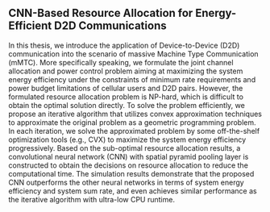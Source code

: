 ## CNN-Based Resource Allocation for Energy-Efficient D2D Communications
In this thesis, we introduce the application of Device-to-Device (D2D) communication into the scenario of massive Machine Type Communication (mMTC). More specifically speaking, we formulate the joint channel allocation and power control problem aiming at maximizing the system energy efficiency under the constraints of minimum rate requirements and power budget limitations of cellular users and D2D pairs. However, the formulated resource allocation problem is NP-hard, which is difficult to obtain the optimal solution directly. To solve the problem efficiently, we propose an iterative algorithm that utilizes convex approximation techniques to approximate the original problem as a geometric programming problem. In each iteration, we solve the approximated problem by some off-the-shelf optimization tools (e.g., CVX) to maximize the system energy efficiency progressively. Based on the sub-optimal resource allocation results, a convolutional neural network (CNN) with spatial pyramid pooling layer is constructed to obtain the decisions on resource allocation to reduce the computational time. The simulation results demonstrate that the proposed CNN outperforms the other neural networks in terms of system energy efficiency and system sum rate, and even achieves similar performance as the iterative algorithm with ultra-low CPU runtime.

